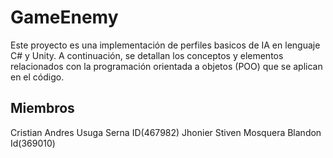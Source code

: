 # GameEnemy
Este proyecto es una implementación de perfiles basicos de IA en lenguaje C# y Unity. A continuación, se detallan los conceptos y elementos relacionados con la programación orientada a objetos (POO) que se aplican en el código.

## Miembros

Cristian Andres Usuga Serna ID(467982)
Jhonier Stiven Mosquera Blandon Id(369010)
